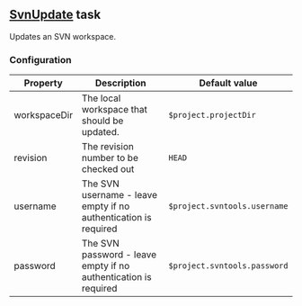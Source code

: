 ## [SvnUpdate](../src/main/groovy/at/bxm/gradleplugins/svntools/tasks/SvnUpdate.groovy) task

Updates an SVN workspace.

### Configuration

Property      | Description | Default value
------------- | ----------- | -------------
workspaceDir  | The local workspace that should be updated. | `$project.projectDir`
revision      | The revision number to be checked out | `HEAD`
username      | The SVN username - leave empty if no authentication is required | `$project.svntools.username`
password      | The SVN password - leave empty if no authentication is required | `$project.svntools.password`
